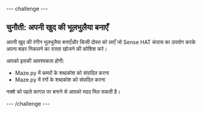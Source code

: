 \--- challenge \---

## चुनौती: अपनी खुद की भूलभुलैया बनाएँ

अपनी खुद की रंगीन भूलभुलैया बनाएँऔर किसी दोस्त को लाएँ जो Sense HAT कंपास का उपयोग करके अपना बाहर निकलने का रास्ता खोजने की कोशिश करे।

आपको इसकी आवश्यकता होगी:

+ Maze.py में कमरों के शब्दकोश को संपादित करना
+ Maze.py में रंगों के शब्दकोश को संपादित करना

नक्शे को पहले कागज़ पर बनाने से आपको मदद मिल सकती है।

\--- /challenge \---